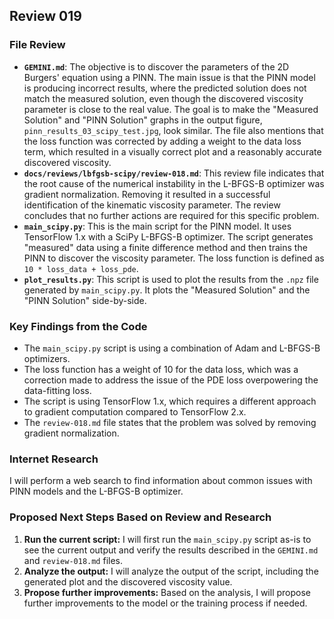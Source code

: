 ## Review 019

### File Review

*   **`GEMINI.md`**: The objective is to discover the parameters of the 2D Burgers' equation using a PINN. The main issue is that the PINN model is producing incorrect results, where the predicted solution does not match the measured solution, even though the discovered viscosity parameter is close to the real value. The goal is to make the "Measured Solution" and "PINN Solution" graphs in the output figure, `pinn_results_03_scipy_test.jpg`, look similar. The file also mentions that the loss function was corrected by adding a weight to the data loss term, which resulted in a visually correct plot and a reasonably accurate discovered viscosity.
*   **`docs/reviews/lbfgsb-scipy/review-018.md`**: This review file indicates that the root cause of the numerical instability in the L-BFGS-B optimizer was gradient normalization. Removing it resulted in a successful identification of the kinematic viscosity parameter. The review concludes that no further actions are required for this specific problem.
*   **`main_scipy.py`**: This is the main script for the PINN model. It uses TensorFlow 1.x with a SciPy L-BFGS-B optimizer. The script generates "measured" data using a finite difference method and then trains the PINN to discover the viscosity parameter. The loss function is defined as `10 * loss_data + loss_pde`.
*   **`plot_results.py`**: This script is used to plot the results from the `.npz` file generated by `main_scipy.py`. It plots the "Measured Solution" and the "PINN Solution" side-by-side.

### Key Findings from the Code

*   The `main_scipy.py` script is using a combination of Adam and L-BFGS-B optimizers.
*   The loss function has a weight of 10 for the data loss, which was a correction made to address the issue of the PDE loss overpowering the data-fitting loss.
*   The script is using TensorFlow 1.x, which requires a different approach to gradient computation compared to TensorFlow 2.x.
*   The `review-018.md` file states that the problem was solved by removing gradient normalization.

### Internet Research

I will perform a web search to find information about common issues with PINN models and the L-BFGS-B optimizer.

### Proposed Next Steps Based on Review and Research

1.  **Run the current script:** I will first run the `main_scipy.py` script as-is to see the current output and verify the results described in the `GEMINI.md` and `review-018.md` files.
2.  **Analyze the output:** I will analyze the output of the script, including the generated plot and the discovered viscosity value.
3.  **Propose further improvements:** Based on the analysis, I will propose further improvements to the model or the training process if needed.
